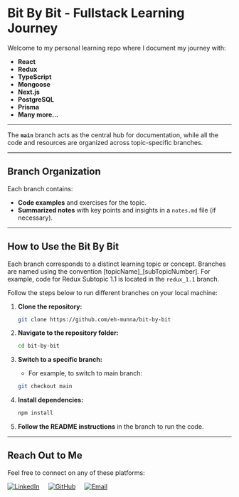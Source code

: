 # **Bit By Bit** - Fullstack Learning Journey

Welcome to my personal learning repo where I document my journey with:

- **React**
- **Redux**
- **TypeScript**
- **Mongoose**
- **Next.js**
- **PostgreSQL**
- **Prisma**
- **Many more...**

---

The **`main`** branch acts as the central hub for documentation, while all the code and resources are organized across topic-specific branches.

---

## **Branch Organization**

Each branch contains:

- **Code examples** and exercises for the topic.
- **Summarized notes** with key points and insights in a `notes.md` file (if necessary).

---

## **How to Use the Bit By Bit**

Each branch corresponds to a distinct learning topic or concept. Branches are named using the convention [topicName]\_[subTopicNumber]. For example, code for Redux Subtopic 1.1 is located in the `redux_1.1` branch.

Follow the steps below to run different branches on your local machine:

1. **Clone the repository:**

   ```bash
   git clone https://github.com/eh-munna/bit-by-bit
   ```

2. **Navigate to the repository folder:**

   ```bash
   cd bit-by-bit
   ```

3. **Switch to a specific branch:**

   - For example, to switch to main branch:

   ```bash
   git checkout main
   ```

4. **Install dependencies:**

   ```bash
   npm install
   ```

5. **Follow the README instructions** in the branch to run the code.

---

## **Reach Out to Me**

Feel free to connect on any of these platforms:

<div style="display: flex; gap: 20px;">
   <a href="https://www.linkedin.com/in/eh-munna/">
      <img src="https://img.shields.io/badge/LinkedIn-%230A66C2?style=flat&logo=linkedin&logoColor=white" alt="LinkedIn">
   </a>
   <a href="https://github.com/eh-munna">
      <img src="https://img.shields.io/badge/GitHub-%23121011?style=flat&logo=github&logoColor=white" alt="GitHub">
   </a>
   <a href="mailto:emran.h.munna@gmail.com">
      <img src="https://img.shields.io/badge/emran.h.munna@gmail.com-%23D14836?style=flat&logo=gmail&logoColor=white" alt="Email">
   </a>
</div>
